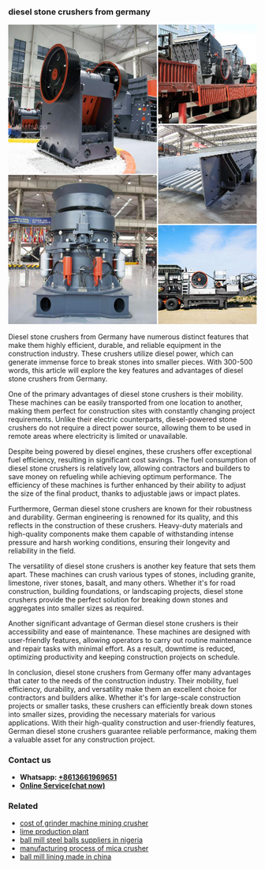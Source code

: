 <h3>diesel stone crushers from germany</h3><img src='1706768113.jpg' alt=''><p>Diesel stone crushers from Germany have numerous distinct features that make them highly efficient, durable, and reliable equipment in the construction industry. These crushers utilize diesel power, which can generate immense force to break stones into smaller pieces. With 300-500 words, this article will explore the key features and advantages of diesel stone crushers from Germany.</p><p>One of the primary advantages of diesel stone crushers is their mobility. These machines can be easily transported from one location to another, making them perfect for construction sites with constantly changing project requirements. Unlike their electric counterparts, diesel-powered stone crushers do not require a direct power source, allowing them to be used in remote areas where electricity is limited or unavailable.</p><p>Despite being powered by diesel engines, these crushers offer exceptional fuel efficiency, resulting in significant cost savings. The fuel consumption of diesel stone crushers is relatively low, allowing contractors and builders to save money on refueling while achieving optimum performance. The efficiency of these machines is further enhanced by their ability to adjust the size of the final product, thanks to adjustable jaws or impact plates.</p><p>Furthermore, German diesel stone crushers are known for their robustness and durability. German engineering is renowned for its quality, and this reflects in the construction of these crushers. Heavy-duty materials and high-quality components make them capable of withstanding intense pressure and harsh working conditions, ensuring their longevity and reliability in the field.</p><p>The versatility of diesel stone crushers is another key feature that sets them apart. These machines can crush various types of stones, including granite, limestone, river stones, basalt, and many others. Whether it's for road construction, building foundations, or landscaping projects, diesel stone crushers provide the perfect solution for breaking down stones and aggregates into smaller sizes as required.</p><p>Another significant advantage of German diesel stone crushers is their accessibility and ease of maintenance. These machines are designed with user-friendly features, allowing operators to carry out routine maintenance and repair tasks with minimal effort. As a result, downtime is reduced, optimizing productivity and keeping construction projects on schedule.</p><p>In conclusion, diesel stone crushers from Germany offer many advantages that cater to the needs of the construction industry. Their mobility, fuel efficiency, durability, and versatility make them an excellent choice for contractors and builders alike. Whether it's for large-scale construction projects or smaller tasks, these crushers can efficiently break down stones into smaller sizes, providing the necessary materials for various applications. With their high-quality construction and user-friendly features, German diesel stone crushers guarantee reliable performance, making them a valuable asset for any construction project.</p><h3>Contact us</h3><ul><li><strong>Whatsapp:&nbsp;<a href="https://wa.me/8613661969651">+8613661969651</a></strong></li><li><a href="https://swt.shibang-china.com/?git&amp;zhl&amp;diesel stone crushers from germany"><strong>Online Service(chat now)</strong></a></li></ul><h3>Related</h3><ul><li><a href='cost of grinder machine mining crusher.md'>cost of grinder machine mining crusher</a></li><li><a href='lime production plant.md'>lime production plant</a></li><li><a href='ball mill steel balls suppliers in nigeria.md'>ball mill steel balls suppliers in nigeria</a></li><li><a href='manufacturing process of mica crusher.md'>manufacturing process of mica crusher</a></li><li><a href='ball mill lining made in china.md'>ball mill lining made in china</a></li></ul>